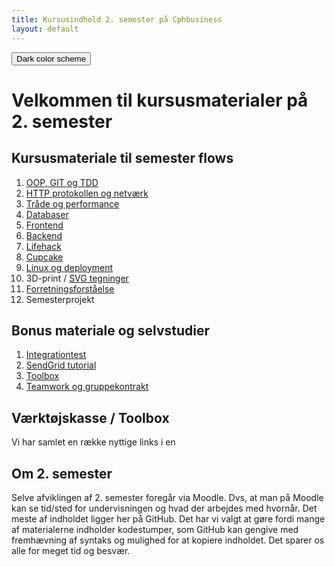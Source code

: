 ```yaml
---
title: Kursusindhold 2. semester på Cphbusiness
layout: default
---
```


<button class="btn js-toggle-dark-mode">Dark color scheme</button>

<script>
const toggleDarkMode = document.querySelector('.js-toggle-dark-mode');

jtd.addEvent(toggleDarkMode, 'click', function(){
  if (jtd.getTheme() === 'dark') {
    jtd.setTheme('light');
    toggleDarkMode.textContent = 'Dark skin';
  } else {
    jtd.setTheme('dark');
    toggleDarkMode.textContent = 'Light skin';
  }
});
</script>

# Velkommen til kursusmaterialer på 2. semester

## Kursusmateriale til semester flows

1. [OOP, GIT og TDD](./oop_git_tdd)
2. [HTTP protokollen og netværk](./http_network)
3. [Tråde og performance](./threads)
4. [Databaser](./databases/)
5. [Frontend](./webstack/frontend)
6. [Backend](./webstack/backend)
7. [Lifehack](./lifehack)
8. [Cupcake](./cupcake)
9. [Linux og deployment](./linux_and_deployment)
10. 3D-print / [SVG tegninger](./svg)
11. [Forretningsforståelse](./business)
12. Semesterprojekt

## Bonus materiale og selvstudier

1. [Integrationtest](carport/integrationtest.md)
2. [SendGrid tutorial](./sendgrid/sendgrid)
3. [Toolbox](toolbox/)
4. [Teamwork og gruppekontrakt](./teamwork/gruppekontrakt.docx)

## Værktøjskasse / Toolbox

Vi har samlet en række nyttige links i en

## Om 2. semester

Selve afviklingen af 2. semester foregår via Moodle. Dvs, at man på Moodle kan se tid/sted for undervisningen og hvad der arbejdes med hvornår. Det meste af indholdet ligger her på GitHub. Det har vi valgt at gøre fordi mange af materialerne indholder kodestumper, som GitHub kan gengive med fremhævning af syntaks og mulighed for at kopiere indholdet. Det sparer os alle for meget tid og besvær.
